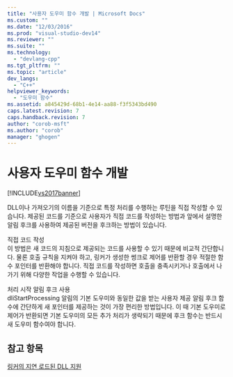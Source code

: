 ```yaml
---
title: "사용자 도우미 함수 개발 | Microsoft Docs"
ms.custom: ""
ms.date: "12/03/2016"
ms.prod: "visual-studio-dev14"
ms.reviewer: ""
ms.suite: ""
ms.technology: 
  - "devlang-cpp"
ms.tgt_pltfrm: ""
ms.topic: "article"
dev_langs: 
  - "C++"
helpviewer_keywords: 
  - "도우미 함수"
ms.assetid: a845429d-68b1-4e14-aa88-f3f5343bd490
caps.latest.revision: 7
caps.handback.revision: 7
author: "corob-msft"
ms.author: "corob"
manager: "ghogen"
---
```

# 사용자 도우미 함수 개발
[!INCLUDE[vs2017banner](../../assembler/inline/includes/vs2017banner.md)]

DLL이나 가져오기의 이름을 기준으로 특정 처리를 수행하는 루틴을 직접 작성할 수 있습니다.  제공된 코드를 기준으로 사용자가 직접 코드를 작성하는 방법과 앞에서 설명한 알림 후크를 사용하여 제공된 버전을 후크하는 방법이 있습니다.  
  
 직접 코드 작성  
 이 방법은 새 코드의 지침으로 제공되는 코드를 사용할 수 있기 때문에 비교적 간단합니다.  물론 호출 규칙을 지켜야 하고, 링커가 생성한 썽크로 제어를 반환할 경우 적절한 함수 포인터를 반환해야 합니다.  직접 코드를 작성하면 호출을 충족시키거나 호출에서 나가기 위해 다양한 작업을 수행할 수 있습니다.  
  
 처리 시작 알림 후크 사용  
 dliStartProcessing 알림의 기본 도우미와 동일한 값을 받는 사용자 제공 알림 후크 함수에 간단하게 새 포인터를 제공하는 것이 가장 편리한 방법입니다.  이 때 기본 도우미로 제어가 반환되면 기본 도우미의 모든 추가 처리가 생략되기 때문에 후크 함수는 반드시 새 도우미 함수여야 합니다.  
  
## 참고 항목  
 [링커의 지연 로드된 DLL 지원](../../build/reference/linker-support-for-delay-loaded-dlls.md)